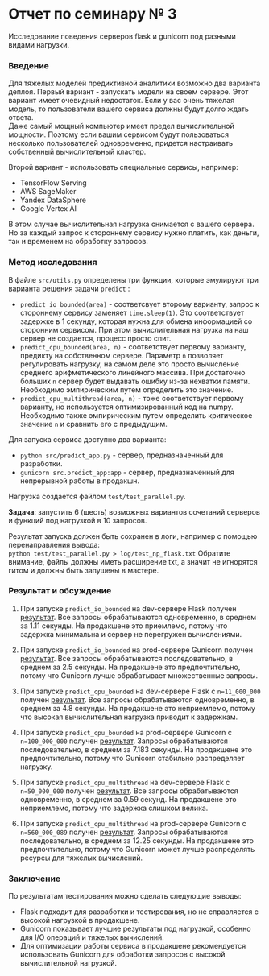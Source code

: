 # Отчет по семинару № 3
Исследование поведения серверов flask и gunicorn под разными видами нагрузки.  

### Введение
Для тяжелых моделей предиктивной аналитики возможно два варианта деплоя. 
Первый вариант - запускать модели на своем сервере. 
Этот вариант имеет очевидный недостаток. 
Если у вас очень тяжелая модель, то пользователи вашего сервиса должны будут долго ждать ответа.  
Даже самый мощный компьютер имеет предел вычислительной мощности. 
Поэтому если вашим сервисом будут пользоваться несколько пользователей одновременно, придется настраивать собственный вычислительный кластер. 

Второй вариант - использовать специальные сервисы, например:  
- TensorFlow Serving
- AWS SageMaker
- Yandex DataSphere
- Google Vertex AI

В этом случае вычислительная нагрузка снимается с вашего сервера. 
Но за каждый запрос к стороннему сервису нужно платить, как деньги, так и временем на обработку запросов. 

### Метод исследования
В файле `src/utils.py` определены три функции, которые эмулируют три варианта решения задачи `predict` :
- `predict_io_bounded(area)` - соответсвует второму варианту, запрос к стороннему сервису заменяет `time.sleep(1)`. 
Это соответствует задержке в 1 секунду, которая нужна для обмена информацией со сторонним сервисом. 
При этом вычислительная нагрузка на наш сервер не создается, процесс просто спит. 
- `predict_cpu_bounded(area, n)` - соответствует первому варианту, предикту на собственном сервере. 
Параметр `n` позволяет регулировать нагрузку, на самом деле это просто вычисление среднего арифметического линейного массива. 
При достаточно больших `n` сервер будет выдавать ошибку из-за нехватки памяти. 
Необходимо эмпирическим путем определить это значение. 
- `predict_cpu_multithread(area, n)` - тоже соответствует первому варианту, но используется оптимизированный код на numpy. 
Необходимо также эмпирическим путем определить критическое значение `n` и сравнить его с предыдущим. 

Для запуска сервиса доступно два варианта: 
- `python src/predict_app.py` - сервер, предназначенный для разработки. 
- `gunicorn src.predict_app:app` - сервер, предназначенный для непрерывной работы в продакшн. 

Нагрузка создается файлом `test/test_parallel.py`.  

**Задача**: запустить 6 (шесть) возможных вариантов сочетаний серверов и функций под нагрузкой в 10 запросов. 

Результат запуска должен быть сохранен в логи, например с помощью перенаправления вывода:  
`python test/test_parallel.py > log/test_np_flask.txt` 
Обратите внимание, файлы должны иметь расширение txt, а значит не игнорятся гитом и должны быть запушены в мастере.  

### Результат и обсуждение

1) При запуске `predict_io_bounded` на dev-сервере Flask получен [результат](https://github.com/Lizochek/pabd24/tree/main/log/test_parallel_flask_predict.txt). 
Все запросы обрабатываются одновременно, в среднем за 1.11 секунды. На продакшене это приемлемо, потому что задержка минимальна и сервер не перегружен вычислениями.

2) При запуске `predict_io_bounded` на prod-сервере Gunicorn получен [результат](https://github.com/Lizochek/pabd24/tree/main/log/test_parallel_gunicorn_predict.txt). 
Все запросы обрабатываются последовательно, в среднем за 2.5 секунды. На продакшене это предпочтительно, потому что Gunicorn лучше обрабатывает множественные запросы.

3) При запуске `predict_cpu_bounded` на dev-сервере Flask с `n=11_000_000` получен [результат](https://github.com/Lizochek/pabd24/tree/main/log/test_par_flask_predict_cpu_bounded_11_000_000.txt). 
Все запросы обрабатываются одновременно, в среднем за 4.8 секунды. На продакшене это неприемлемо, потому что высокая вычислительная нагрузка приводит к задержкам.

4) При запуске `predict_cpu_bounded` на prod-сервере Gunicorn с `n=100_000_000` получен [результат](https://github.com/Lizochek/pabd24/tree/main/log/test_par_gunicorn_cpu_bounded_10_000_000.txt). 
Запросы обрабатываются последовательно, в среднем за 7.183 секунды. На продакшене это предпочтительно, потому что Gunicorn стабильно распределяет нагрузку.

5) При запуске `predict_cpu_multithread` на dev-сервере Flask с `n=50_000_000` получен [результат](https://github.com/Lizochek/pabd24/tree/main/log/test_par_flask_cpu_multithread_50_000_000.txt). 
Все запросы обрабатываются одновременно, в среднем за 0.59 секунд. На продакшене это неприемлемо, потому что задержка слишком велика.

6) При запуске `predict_cpu_multithread` на prod-сервере Gunicorn с `n=560_000_089` получен [результат](https://github.com/Lizochek/pabd24/tree/main/log/test_par_gunicorn_cpu_multithread_560_000_089.txt). 
Запросы обрабатываются последовательно, в среднем за 12.25 секунды. На продакшене это предпочтительно, потому что Gunicorn может лучше распределять ресурсы для тяжелых вычислений.

### Заключение
По результатам тестирования можно сделать следующие выводы:
- Flask подходит для разработки и тестирования, но не справляется с высокой нагрузкой в продакшене.
- Gunicorn показывает лучшие результаты под нагрузкой, особенно для I/O операций и тяжелых вычислений.
- Для оптимизации работы сервиса в продакшене рекомендуется использовать Gunicorn для обработки запросов с высокой вычислительной нагрузкой.